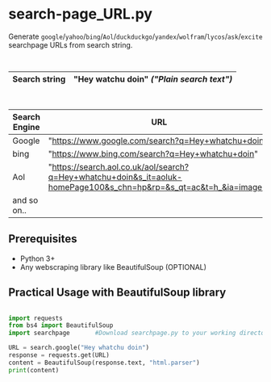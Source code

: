 # search-page_URL.py
Generate `google`/`yahoo`/`bing`/`Aol`/`duckduckgo`/`yandex`/`wolfram`/`lycos`/`ask`/`excite` searchpage URLs from search string.

            ‎

| Search string | "Hey watchu doin" *("Plain search text")* |
| ------------- | ------------- |

            ‎

| Search Engine  | URL |
| ------------- | ------------- |
| Google  | "https://www.google.com/search?q=Hey+whatchu+doin"  |
| bing  | "https://www.bing.com/search?q=Hey+whatchu+doin" |
| Aol  | "https://search.aol.co.uk/aol/search?q=Hey+whatchu+doin&s_it=aoluk-homePage100&s_chn=hp&rp=&s_qt=ac&t=h_&ia=images"  |
| and so on..| |

##  Prerequisites

- Python 3+
- Any webscraping library like BeautifulSoup (OPTIONAL)

##  Practical Usage with BeautifulSoup library

```Python

import requests
from bs4 import BeautifulSoup
import searchpage       #Download searchpage.py to your working directory

URL = search.google("Hey whatchu doin")
response = requests.get(URL)
content = BeautifulSoup(response.text, "html.parser")
print(content)

```
